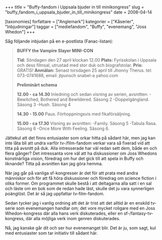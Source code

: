 +++
title = "Buffy-fandom i Uppsala bjuder in till minikongress"
slug = "buffy_fandom_i_uppsala_bjuder_in_till_minikongress"
date = 2008-04-14

[taxonomies]
forfattare = ["Anglemark"]
kategorier = ["Kåserier", "Inbjudningar"]
taggar = ["mediefandom", "Buffy", "evenemang", "Joss Whedon"]
+++

Såg följande inbjudan på en e-postlista (Fanac-listan):
<blockquote><strong>BUFFY the Vampire Slayer MINI-CON</strong>

<strong>Tid:</strong> Söndagen den 27 april klockan 12.00
<strong>Plats:</strong> Fyrisskolan i Uppsala och dess filmsal, utrustad med stor duk
och biografstolar.
<strong>Pris:</strong> GRATIS!
<strong>Anmälan:</strong> Senast torsdagen 25 april till Jhonny Therus. tel: 073-0741688, email: jtpunsch snabel-a yahoo.com

<strong>Preliminärt schema</strong>

<strong>12.00 - ca 14.30</strong>
Inledning och sedan visning av serien, avsnitten:
-Bewitched, Bothered and Bewildered. Säsong 2
-Doppelgängland. Säsong 3
-Hush. Säsong 4

<strong>14.30 - 15.00</strong>
Paus. Förhoppningsvis med fikaförsäljning.

<strong>15.00 - ca 17.30</strong>
Visning av avsnitten:
-Family. Säsong 5
-Tabula Rasa. Säsong 6
-Once More With Feeling. Säsong 6.</blockquote>
Jättekul att det finns entusiaster som orkar hitta på sådant här, men jag kan inte låta bli att undra varför tv-/film-fandom verkar vara så fixerad vid att titta på avsnitt på duk. Alla intresserade har väl redan sett dem, både en och flera gånger? Det intressanta vore väl att ha diskussioner om Joss Whedons konstnärliga vision, föredrag om hur det gick till att spela in Buffy och liknande? Titta på avsnitten kan jag göra hemma.

När jag går på vanliga sf-kongresser är det för att prata med andra människor och för att få höra diskussioner och föredrag om science fiction i olika former. Om programmet skulle bestå i att deltagarna alla satt i en sal och läste om en bok som de redan hade läst, skulle det ju vara synnerligen poänglöst. Det är så jag uppfattar tv-film-fandom.

Sedan tycker jag i vanlig ordning att det är trist att det alltid är en enskild tv-serie som evenemangen handlar om; det vore mycket roligare med en Joss Whedon-kongress där alla hans verk diskuterades, eller en sf-/fantasy-tv-kongress, där alla möjliga verk inom genren diskuterades.

Nå, jag kanske går dit och ser hur evenemanget blir. Det är ju, som sagt, kul med entusiaster som tar initiativ till sådant här.
